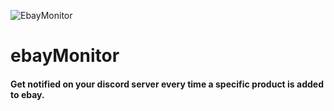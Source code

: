 ![EbayMonitor](https://cdn.discordapp.com/attachments/866769251770695720/866769276994977802/ebayMonitor.png)

# ebayMonitor
#### Get notified on your discord server every time a specific product is added to ebay.